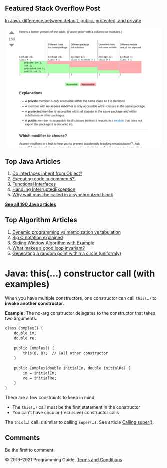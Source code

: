 



## Featured Stack Overflow Post

[In Java, difference between default, public, protected, and private](https://stackoverflow.com/a/33627846/276052)

[<img src="../images/so-featured-33627846.png" alt="StackOverflow screenshot thumbnail" class="screenshot" />](https://stackoverflow.com/a/33627846/276052)



## Top Java Articles

1.  [Do interfaces inherit from Object?](do-interfaces-inherit-from-object.html)
2.  [Executing code in comments?!](executing-code-in-comments.html)
3.  [Functional Interfaces](functional-interfaces.html)
4.  [Handling InterruptedException](handling-interrupted-exceptions.html)
5.  [Why wait must be called in a synchronized block](why-wait-must-be-in-synchronized.html)

[**See all 190 Java articles**](index.html)

## Top Algorithm Articles

1.  [Dynamic programming vs memoization vs tabulation](../dynamic-programming-vs-memoization-vs-tabulation.html)
2.  [Big O notation explained](../big-o-notation-explained.html)
3.  [Sliding Window Algorithm with Example](../sliding-window-example.html)
4.  [What makes a good loop invariant?](../what-makes-a-good-loop-invariant.html)
5.  [Generating a random point within a circle (uniformly)](../random-point-within-circle.html)

# Java: this(…) constructor call (with examples)

When you have multiple constructors, one constructor can call `this(…)` to **invoke another constructor**.

**Example:** The no-arg constructor delegates to the constructor that takes two arguments.

    class Complex() {
        double im;
        double re;

        public Complex() {
            this(0, 0);  // Call other constructor
        }

        public Complex(double initialIm, double initialRe) {
            im = initialIm;
            re = initialRe;
        }
    }

There are a few constraints to keep in mind:

- The `this(…)` call must be the first statement in the constructor
- You can't have circular (recursive) constructor calls

The `this(…)` call is similar to calling `super(…)`. See article [Calling super()](super-call.html).

## Comments

Be the first to comment!

© 2016–2021 Programming.Guide, [Terms and Conditions](../terms-and-conditions.html)
